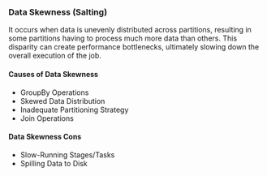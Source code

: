 ### Data Skewness (Salting)
It occurs when data is unevenly distributed across partitions, resulting in some partitions having to process much more data than others. This disparity can create performance bottlenecks, ultimately slowing down the overall execution of the job.

#### Causes of Data Skewness
- GroupBy Operations
- Skewed Data Distribution
- Inadequate Partitioning Strategy
- Join Operations

#### Data Skewness Cons
- Slow-Running Stages/Tasks
- Spilling Data to Disk
